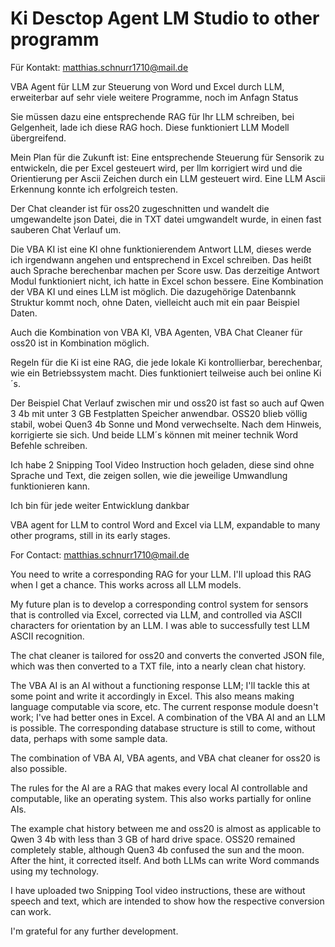 # Ki Desctop Agent LM Studio to other programm

Für Kontakt: matthias.schnurr1710@mail.de

VBA Agent für LLM zur Steuerung von Word und Excel durch LLM, erweiterbar auf sehr viele weitere Programme, noch im Anfagn Status

Sie müssen dazu eine entsprechende RAG für Ihr LLM schreiben, bei Gelgenheit, lade ich diese RAG hoch. Diese funktioniert LLM Modell übergreifend.

Mein Plan für die Zukunft ist: Eine entsprechende Steuerung für Sensorik zu entwickeln, die per Excel gesteuert wird, per llm korrigiert wird und die Orientierung per Ascii Zeichen durch ein LLM gesteuert wird. Eine LLM Ascii Erkennung konnte ich erfolgreich testen.

Der Chat cleander ist für oss20 zugeschnitten und wandelt die umgewandelte json Datei, die in TXT datei umgwandelt wurde, in einen fast sauberen Chat Verlauf um.

Die VBA KI ist eine KI ohne funktionierendem Antwort LLM, dieses werde ich irgendwann angehen und entsprechend in Excel schreiben. Das heißt auch Sprache berechenbar machen per Score usw. Das derzeitige Antwort Modul funktioniert nicht, ich hatte in Excel schon bessere. Eine Kombination der VBA KI und eines LLM ist möglich. Die dazugehörige Datenbannk Struktur kommt noch, ohne Daten, vielleicht auch mit ein paar Beispiel Daten.

Auch die Kombination von VBA KI, VBA Agenten, VBA Chat Cleaner für oss20 ist in Kombination möglich.

Regeln für die Ki ist eine RAG, die jede lokale Ki kontrollierbar, berechenbar, wie ein Betriebssystem macht. Dies funktioniert teilweise auch bei online Ki´s.

Der Beispiel Chat Verlauf zwischen mir und oss20 ist fast so auch auf Qwen 3 4b mit unter 3 GB Festplatten Speicher anwendbar. OSS20 blieb völlig stabil, wobei Quen3 4b Sonne und Mond verwechselte. Nach dem Hinweis, korrigierte sie sich. Und beide LLM´s können mit meiner technik Word Befehle schreiben.

Ich habe 2 Snipping Tool Video Instruction hoch geladen, diese sind ohne Sprache und Text, die zeigen sollen, wie die jeweilige Umwandlung funktionieren kann.

Ich bin für jede weiter Entwicklung dankbar





VBA agent for LLM to control Word and Excel via LLM, expandable to many other programs, still in its early stages.

For Contact: matthias.schnurr1710@mail.de

You need to write a corresponding RAG for your LLM. I'll upload this RAG when I get a chance. This works across all LLM models.

My future plan is to develop a corresponding control system for sensors that is controlled via Excel, corrected via LLM, and controlled via ASCII characters for orientation by an LLM. I was able to successfully test LLM ASCII recognition.

The chat cleaner is tailored for oss20 and converts the converted JSON file, which was then converted to a TXT file, into a nearly clean chat history.

The VBA AI is an AI without a functioning response LLM; I'll tackle this at some point and write it accordingly in Excel. This also means making language computable via score, etc. The current response module doesn't work; I've had better ones in Excel. A combination of the VBA AI and an LLM is possible. The corresponding database structure is still to come, without data, perhaps with some sample data.

The combination of VBA AI, VBA agents, and VBA chat cleaner for oss20 is also possible.

The rules for the AI ​​are a RAG that makes every local AI controllable and computable, like an operating system. This also works partially for online AIs.

The example chat history between me and oss20 is almost as applicable to Qwen 3 4b with less than 3 GB of hard drive space. OSS20 remained completely stable, although Quen3 4b confused the sun and the moon. After the hint, it corrected itself. And both LLMs can write Word commands using my technology.

I have uploaded two Snipping Tool video instructions, these are without speech and text, which are intended to show how the respective conversion can work.

I'm grateful for any further development.
